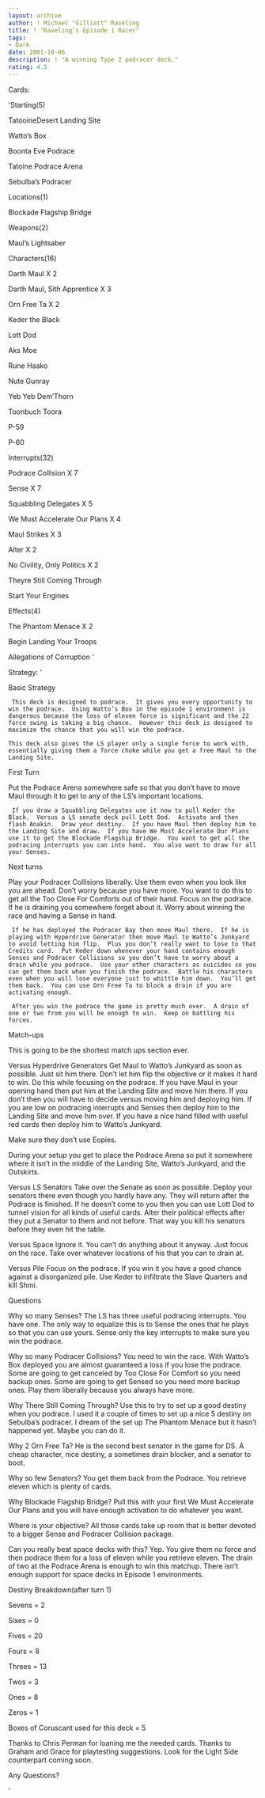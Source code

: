 ```yaml
---
layout: archive
author: ! Michael "Gilliatt" Raveling
title: ! "Raveling’s Episode 1 Racer"
tags:
- Dark
date: 2001-10-06
description: ! "A winning Type 2 podracer deck."
rating: 4.5
---
```

Cards: 

'Starting(5)

TatooineDesert Landing Site

Watto’s Box

Boonta Eve Podrace

Tatoine Podrace Arena

Sebulba’s Podracer


Locations(1)

Blockade Flagship Bridge


Weapons(2)

Maul’s Lightsaber


Characters(16)

Darth Maul X 2

Darth Maul, Sith Apprentice X 3

Orn Free Ta X 2

Keder the Black

Lott Dod

Aks Moe

Rune Haako

Nute Gunray

Yeb Yeb Dem’Thorn

Toonbuch Toora

P-59

P-60


Interrupts(32)

Podrace Collision X 7

Sense X 7

Squabbling Delegates X 5

We Must Accelerate Our Plans X 4

Maul Strikes X 3

Alter X 2

No Civility, Only Politics X 2

Theyre Still Coming Through

Start Your Engines


Effects(4)

The Phantom Menace X 2

Begin Landing Your Troops

Allegations of Corruption '

Strategy: '

Basic Strategy

     This deck is designed to podrace.  It gives you every opportunity to win the podrace.  Using Watto’s Box in the episode 1 environment is dangerous because the loss of eleven force is significant and the 22 force swing is taking a big chance.  However this deck is designed to maximize the chance that you will win the podrace.  

    This deck also gives the LS player only a single force to work with, essentially giving them a force choke while you get a free Maul to the Landing Site.


First Turn

   Put the Podrace Arena somewhere safe so that you don’t have to move Maul through it to get to any of the LS’s important locations.

     If you draw a Squabbling Delegates use it now to pull Keder the Black.  Versus a LS senate deck pull Lott Dod.  Activate and then flash Anakin.  Draw your destiny.  If you have Maul then deploy him to the Landing Site and draw.  If you have We Must Accelerate Our Plans use it to get the Blockade Flagship Bridge.  You want to get all the podracing interrupts you can into hand.  You also want to draw for all your Senses.


Next turns

   Play your Podracer Collisions liberally.  Use them even when you look like you are ahead.  Don’t worry because you have more.  You want to do this to get all the Too Close For Comforts out of their hand.  Focus on the podrace.  If he is draining you somewhere forget about it.  Worry about winning the race and having a Sense in hand.

     If he has deployed the Podracer Bay then move Maul there.  If he is playing with Hyperdrive Generator then move Maul to Watto’s Junkyard to avoid letting him flip.  Plus you don’t really want to lose to that Credits card.  Put Keder down whenever your hand contains enough Senses and Podracer Collisions so you don’t have to worry about a drain while you podrace.  Use your other characters as suicides so you can get them back when you finish the podrace.  Battle his characters even when you will lose everyone just to whittle him down.  You’ll get them back.  You can use Orn Free Ta to block a drain if you are activating enough.

     After you win the podrace the game is pretty much over.  A drain of one or two from you will be enough to win.  Keep on battling his forces.


Match-ups

This is going to be the shortest match ups section ever.


Versus Hyperdrive Generators  Get Maul to Watto’s Junkyard as soon as possible.  Just sit him there.  Don’t let him flip the objective or it makes it hard to win.  Do this while focusing on the podrace.  If you have Maul in your opening hand then put him at the Landing Site and move him there.  If you don’t then you will have to decide versus moving him and deploying him.  If you are low on podracing interrupts and Senses then deploy him to the Landing Site and move him over.  If you have a nice hand filled with useful red cards then deploy him to Watto’s Junkyard.

Make sure they don’t use Eopies.  

During your setup you get to place the Podrace Arena so put it somewhere where it isn’t in the middle of the Landing Site, Watto’s Junkyard, and the Outskirts.


Versus LS Senators  Take over the Senate as soon as possible.  Deploy your senators there even though you hardly have any.  They will return after the Podrace is finished.  If he doesn’t come to you then you can use Lott Dod to tunnel vision for all kinds of useful cards.  Alter their political effects after they put a Senator to them and not before.  That way you kill his senators before they even hit the table.


Versus Space  Ignore it.  You can’t do anything about it anyway.  Just focus on the race.  Take over whatever locations of his that you can to drain at.


Versus Pile  Focus on the podrace.  If you win it you have a good chance against a disorganized pile.  Use Keder to infiltrate the Slave Quarters and kill Shmi.  


Questions

Why so many Senses?  The LS has three useful podracing interrupts.  You have one.  The only way to equalize this is to Sense the ones that he plays so that you can use yours.  Sense only the key interrupts to make sure you win the podrace.


Why so many Podracer Collisions?  You need to win the race.  With Watto’s Box deployed you are almost guaranteed a loss if you lose the podrace.  Some are going to get canceled by Too Close For Comfort so you need backup ones.  Some are going to get Sensed so you need more backup ones.  Play them liberally because you always have more.


Why There Still Coming Through?  Use this to try to set up a good destiny when you podrace.  I used it a couple of times to set up a nice 5 destiny on Sebulba’s podracer.  I dream of the set up The Phantom Menace but it hasn’t happened yet.  Maybe you can do it.


Why 2 Orn Free Ta?  He is the second best senator in the game for DS.  A cheap character, nice destiny, a sometimes drain blocker, and a senator to boot.


Why so few Senators?  You get them back from the Podrace.  You retrieve eleven which is plenty of cards.  


Why Blockade Flagship Bridge?  Pull this with your first We Must Accelerate Our Plans and you will have enough activation to do whatever you want.


Where is your objective?  All those cards take up room that is better devoted to a bigger Sense and Podracer Collision package.


Can you really beat space decks with this?  Yep.  You give them no force and then podrace them for a loss of eleven while you retrieve eleven.  The drain of two at the Podrace Arena is enough to win this matchup.  There isn’t enough support for space decks in Episode 1 environments.  


Destiny Breakdown(after turn 1)

 Sevens = 2

 Sixes = 0

 Fives = 20

 Fours = 8

 Threes = 13

 Twos = 3

 Ones = 8

 Zeros = 1


Boxes of Coruscant used for this deck = 5


Thanks to Chris Perman for loaning me the needed cards.  Thanks to Graham and Grace for playtesting suggestions.  Look for the Light Side counterpart coming soon.


Any Questions?

'
